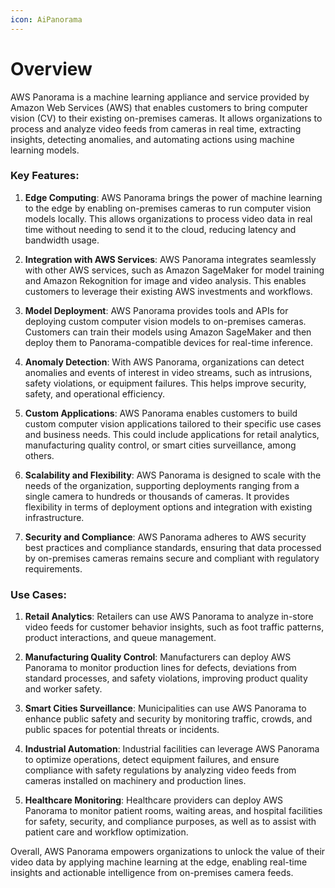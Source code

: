 ```yaml
---
icon: AiPanorama
---
```

# Overview

AWS Panorama is a machine learning appliance and service provided by Amazon Web Services (AWS) that enables customers to bring computer vision (CV) to their existing on-premises cameras. It allows organizations to process and analyze video feeds from cameras in real time, extracting insights, detecting anomalies, and automating actions using machine learning models.

### Key Features:

1. **Edge Computing**: AWS Panorama brings the power of machine learning to the edge by enabling on-premises cameras to run computer vision models locally. This allows organizations to process video data in real time without needing to send it to the cloud, reducing latency and bandwidth usage.
    
2. **Integration with AWS Services**: AWS Panorama integrates seamlessly with other AWS services, such as Amazon SageMaker for model training and Amazon Rekognition for image and video analysis. This enables customers to leverage their existing AWS investments and workflows.
    
3. **Model Deployment**: AWS Panorama provides tools and APIs for deploying custom computer vision models to on-premises cameras. Customers can train their models using Amazon SageMaker and then deploy them to Panorama-compatible devices for real-time inference.
    
4. **Anomaly Detection**: With AWS Panorama, organizations can detect anomalies and events of interest in video streams, such as intrusions, safety violations, or equipment failures. This helps improve security, safety, and operational efficiency.
    
5. **Custom Applications**: AWS Panorama enables customers to build custom computer vision applications tailored to their specific use cases and business needs. This could include applications for retail analytics, manufacturing quality control, or smart cities surveillance, among others.
    
6. **Scalability and Flexibility**: AWS Panorama is designed to scale with the needs of the organization, supporting deployments ranging from a single camera to hundreds or thousands of cameras. It provides flexibility in terms of deployment options and integration with existing infrastructure.
    
7. **Security and Compliance**: AWS Panorama adheres to AWS security best practices and compliance standards, ensuring that data processed by on-premises cameras remains secure and compliant with regulatory requirements.
    

### Use Cases:

1. **Retail Analytics**: Retailers can use AWS Panorama to analyze in-store video feeds for customer behavior insights, such as foot traffic patterns, product interactions, and queue management.
    
2. **Manufacturing Quality Control**: Manufacturers can deploy AWS Panorama to monitor production lines for defects, deviations from standard processes, and safety violations, improving product quality and worker safety.
    
3. **Smart Cities Surveillance**: Municipalities can use AWS Panorama to enhance public safety and security by monitoring traffic, crowds, and public spaces for potential threats or incidents.
    
4. **Industrial Automation**: Industrial facilities can leverage AWS Panorama to optimize operations, detect equipment failures, and ensure compliance with safety regulations by analyzing video feeds from cameras installed on machinery and production lines.
    
5. **Healthcare Monitoring**: Healthcare providers can deploy AWS Panorama to monitor patient rooms, waiting areas, and hospital facilities for safety, security, and compliance purposes, as well as to assist with patient care and workflow optimization.
    

Overall, AWS Panorama empowers organizations to unlock the value of their video data by applying machine learning at the edge, enabling real-time insights and actionable intelligence from on-premises camera feeds.